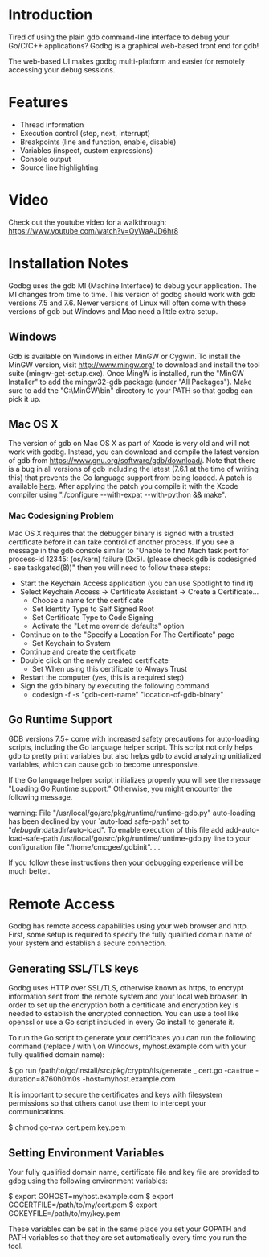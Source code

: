 # Introduction

Tired of using the plain gdb command-line interface to debug your Go/C/C++ applications? Godbg is a graphical web-based front end for gdb!

The web-based UI makes godbg multi-platform and easier for remotely accessing your debug sessions.

# Features
* Thread information
* Execution control (step, next, interrupt)
* Breakpoints (line and function, enable, disable)
* Variables (inspect, custom expressions)
* Console output
* Source line highlighting

# Video
Check out the youtube video for a walkthrough:
https://www.youtube.com/watch?v=OyWaAJD6hr8

# Installation Notes
Godbg uses the gdb MI (Machine Interface) to debug your application. The MI changes from time to time. This version of godbg should work with gdb versions 7.5 and 7.6. Newer versions of Linux will often come with these versions of gdb but Windows and Mac need a little extra setup.

## Windows
Gdb is available on Windows in either MinGW or Cygwin. To install the MinGW version, visit http://www.mingw.org/ to download and install the tool suite (mingw-get-setup.exe). Once MingW is installed, run the "MinGW Installer" to add the mingw32-gdb package (under "All Packages"). Make sure to add the "C:\MinGW\bin" directory to your PATH so that godbg can pick it up.

## Mac OS X
The version of gdb on Mac OS X as part of Xcode is very old and will not work with godbg. Instead, you can download and compile the latest version of gdb from https://www.gnu.org/software/gdb/download/. Note that there is a bug in all versions of gdb including the latest (7.6.1 at the time of writing this) that prevents the Go language support from being loaded. A patch is available [here](http://sourceware-org.1504.n7.nabble.com/Path-Add-support-for-mach-o-reader-to-be-aware-of-debug-gdb-scripts-td238372.html). After applying the patch you compile it with the Xcode compiler using "./configure --with-expat --with-python && make".

### Mac Codesigning Problem
Mac OS X requires that the debugger binary is signed with a trusted certificate before it can take control of another process. If you see a message in the gdb console similar to "Unable to find Mach task port for process-id 12345: (os/kern) failure (0x5). (please check gdb is codesigned - see taskgated(8))" then you will need to follow these steps:

* Start the Keychain Access application (you can use Spotlight to find it)
* Select Keychain Access -> Certificate Assistant -> Create a Certificate...
    + Choose a name for the certificate
    + Set Identity Type to Self Signed Root
    + Set Certificate Type to Code Signing
    + Activate the "Let me override defaults" option
* Continue on to the "Specify a Location For The Certificate" page
    + Set Keychain to System
* Continue and create the certificate
* Double click on the newly created certificate
    + Set When using this certificate to Always Trust
* Restart the computer (yes, this is a required step)
* Sign the gdb binary by executing the following command
    + codesign -f -s "gdb-cert-name" "location-of-gdb-binary"

## Go Runtime Support

GDB versions 7.5+ come with increased safety precautions for auto-loading scripts, including the Go language helper script. This script not only helps gdb to pretty print variables but also helps gdb to avoid analyzing unitialized variables, which can cause gdb to become unresponsive.

If the Go language helper script initializes properly you will see the message "Loading Go Runtime support." Otherwise, you might encounter the following message.

warning: File "/usr/local/go/src/pkg/runtime/runtime-gdb.py" auto-loading has been declined by your `auto-load safe-path' set to "$debugdir:$datadir/auto-load".
To enable execution of this file add
add-auto-load-safe-path /usr/local/go/src/pkg/runtime/runtime-gdb.py
line to your configuration file "/home/cmcgee/.gdbinit".
...

If you follow these instructions then your debugging experience will be much better.

# Remote Access

Godbg has remote access capabilities using your web browser and http. First, some setup is required to specify the fully qualified domain name of your system and establish a secure connection.

## Generating SSL/TLS keys

Godbg uses HTTP over SSL/TLS, otherwise known as https, to encrypt information sent from the remote system and your local web browser. In order to set up the encryption both a certificate and encryption key is needed to establish the encrypted connection. You can use a tool like openssl or use a Go script included in every Go install to generate it.

To run the Go script to generate your certificates you can run the following command (replace / with \ on Windows, myhost.example.com with your fully qualified domain name):

$ go run /path/to/go/install/src/pkg/crypto/tls/generate _ cert.go -ca=true -duration=8760h0m0s -host=myhost.example.com

It is important to secure the certificates and keys with filesystem permissions so that others canot use them to intercept your communications.

$ chmod go-rwx cert.pem key.pem

## Setting Environment Variables

Your fully qualified domain name, certificate file and key file are provided to gdbg using the following environment variables:

$ export GOHOST=myhost.example.com
$ export GOCERTFILE=/path/to/my/cert.pem
$ export GOKEYFILE=/path/to/my/key.pem

These variables can be set in the same place you set your GOPATH and PATH variables so that they are set automatically every time you run the tool.
